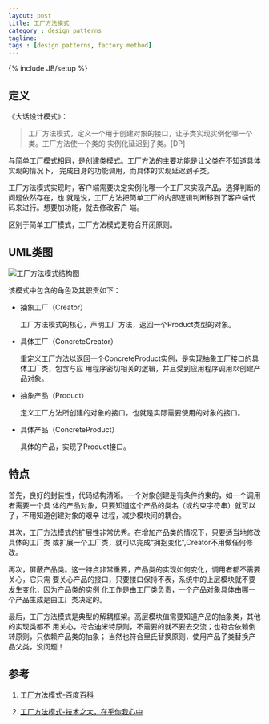 ```yaml
---
layout: post
title: 工厂方法模式
category : design patterns
tagline:
tags : [design patterns, factory method]
---
```

{% include JB/setup %}

## 定义

《大话设计模式》：

>工厂方法模式，定义一个用于创建对象的接口，让子类实现实例化哪一个类。工厂方法使一个类的
实例化延迟到子类。[DP]

与简单工厂模式相同，是创建类模式。工厂方法的主要功能是让父类在不知道具体实现的情况下，
完成自身的功能调用，而具体的实现延迟到子类。

工厂方法模式实现时，客户端需要决定实例化哪一个工厂来实现产品，选择判断的问题依然存在，也
就是说，工厂方法把简单工厂的内部逻辑判断移到了客户端代码来进行。想要加功能，就去修改客户
端。

区别于简单工厂模式，工厂方法模式更符合开闭原则。

## UML类图

![工厂方法模式结构图](http://www.uml.org.cn/sjms/images/2010061806555982.gif)

该模式中包含的角色及其职责如下：

* 抽象工厂（Creator）

  工厂方法模式的核心，声明工厂方法，返回一个Product类型的对象。

* 具体工厂（ConcreteCreator）

  重定义工厂方法以返回一个ConcreteProduct实例，是实现抽象工厂接口的具体工厂类，包含与应
  用程序密切相关的逻辑，并且受到应用程序调用以创建产品对象。

* 抽象产品（Product）

  定义工厂方法所创建的对象的接口，也就是实际需要使用的对象的接口。

* 具体产品（ConcreteProduct）

  具体的产品，实现了Product接口。

## 特点

首先，良好的封装性，代码结构清晰。一个对象创建是有条件约束的，如一个调用者需要一个具
体的产品对象，只要知道这个产品的类名（或约束字符串）就可以了，不用知道创建对象的艰辛
过程，减少模块间的耦合。

其次，工厂方法模式的扩展性非常优秀。在增加产品类的情况下，只要适当地修改具体的工厂类
或扩展一个工厂类，就可以完成“拥抱变化”,Creator不用做任何修改。

再次，屏蔽产品类。这一特点非常重要，产品类的实现如何变化，调用者都不需要关心，它只需
要关心产品的接口，只要接口保持不表，系统中的上层模块就不要发生变化，因为产品类的实例
化工作是由工厂类负责，一个产品对象具体由哪一个产品生成是由工厂类决定的。

最后，工厂方法模式是典型的解耦框架。高层模块值需要知道产品的抽象类，其他的实现类都不
用关心，符合迪米特原则，不需要的就不要去交流；也符合依赖倒转原则，只依赖产品类的抽象；
当然也符合里氏替换原则，使用产品子类替换产品父类，没问题！

## 参考

1. [工厂方法模式-百度百科](http://baike.baidu.com/view/1580263.htm?fr=aladdin)

2. [工厂方法模式-技术之大，在乎你我心中](http://www.cnblogs.com/cbf4life/archive/2009/12/20/1628494.html)
